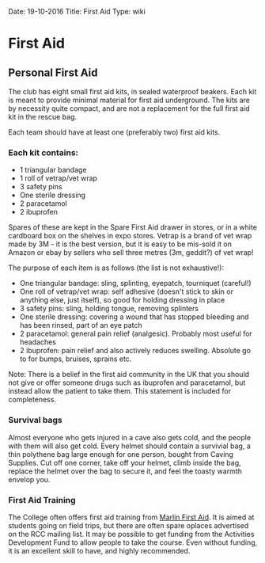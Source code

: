 Date: 19-10-2016
Title: First Aid
Type: wiki

# First Aid

## Personal First Aid

The club has eight small first aid kits, in sealed waterproof beakers.
Each kit is meant to provide minimal material for first aid underground.
The kits are by necessity quite compact, and are not a replacement for the full first aid kit in the rescue bag.

Each team should have at least one (preferably two) first aid kits.
### Each kit contains:
- 1 triangular bandage
- 1 roll of vetrap/vet wrap
- 3 safety pins
- One sterile dressing
- 2 paracetamol
- 2 ibuprofen

Spares of these are kept in the Spare First Aid drawer in stores, or in a white cardboard box on the shelves in expo stores.
Vetrap is a brand of vet wrap made by 3M - it is the best version, but it is easy to be mis-sold it on Amazon or ebay by sellers who sell three metres (3m, geddit?) of vet wrap!

The purpose of each item is as follows (the list is not exhaustive!):
- One triangular bandage: sling, splinting, eyepatch, tourniquet (careful!)
- One roll of vetrap/vet wrap: self adhesive (doesn't stick to skin or anything else, just itself), so good for holding dressing in place
- 3 safety pins: sling, holding tongue, removing splinters
- One sterile dressing: covering a wound that has stopped bleeding and has been rinsed, part of an eye patch
- 2 paracetamol: general pain relief (analgesic). Probably most useful for headaches
- 2 ibuprofen: pain relief and also actively reduces swelling. Absolute go to for bumps, bruises, sprains etc.

Note: There is a belief in the first aid community in the UK that you should not give or offer someone drugs such as ibuprofen and paracetamol, 
but instead allow the patient to take them. This statement is included for completeness.

### Survival bags
Almost everyone who gets injured in a cave also gets cold, and the people with them will also get cold.
Every helmet should contain a survivial bag, a thin polythene bag large enough for one person, bought from Caving Supplies.
Cut off one corner, take off your helmet, climb inside the bag, replace the helmet over the bag to secure it, and feel the toasty warmth envelop you.

### First Aid Training
The College often offers first aid training from [Marlin First Aid](http://www.marlintraining.co.uk/category/course-type/first-aid). 
It is aimed at students going on field trips, but there are often spare oplaces advertised on the RCC mailing list.
It may be possible to get funding from the Activities Development Fund to allow people to take the course.
Even without funding, it is an excellent skill to have, and highly recommended.
